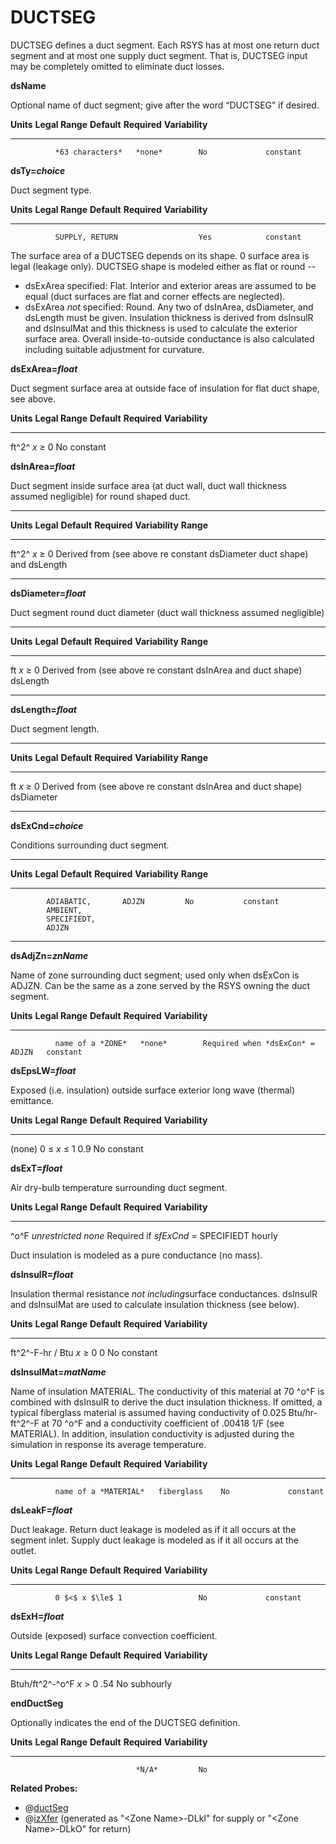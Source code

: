 # DUCTSEG

DUCTSEG defines a duct segment. Each RSYS has at most one return duct segment and at most one supply duct segment. That is, DUCTSEG input may be completely omitted to eliminate duct losses.

**dsName**

Optional name of duct segment; give after the word “DUCTSEG” if desired.

  **Units**   **Legal Range**   **Default**   **Required**   **Variability**
  ----------- ----------------- ------------- -------------- -----------------
              *63 characters*   *none*        No             constant


**dsTy=*choice***

Duct segment type.

  **Units**   **Legal Range**   **Default**   **Required**   **Variability**
  ----------- ----------------- ------------- -------------- -----------------
              SUPPLY, RETURN                  Yes            constant

The surface area of a DUCTSEG depends on its shape. 0 surface area is legal (leakage only). DUCTSEG shape is modeled either as flat or round --

-   dsExArea specified: Flat. Interior and exterior areas are assumed to be equal (duct surfaces are flat and corner effects are neglected).
-   dsExArea *not* specified: Round. Any two of dsInArea, dsDiameter, and dsLength must be given. Insulation thickness is derived from dsInsulR and dsInsulMat and this thickness is used to calculate the exterior surface area. Overall inside-to-outside conductance is also calculated including suitable adjustment for curvature.

**dsExArea=*float***

Duct segment surface area at outside face of insulation for flat duct shape, see above.

  **Units**   **Legal Range**   **Default**   **Required**   **Variability**
  ----------- ----------------- ------------- -------------- -----------------
  ft^2^       *x* $\ge$ 0                     No             constant

**dsInArea=*float***

Duct segment inside surface area (at duct wall, duct wall thickness assumed negligible) for round shaped duct.

  -----------------------------------------------------------------
  **Units** **Legal**   **Default**   **Required**  **Variability**
            **Range**
  --------- ----------- ------------- ------------- ---------------
  ft^2^     *x* $\ge$ 0 Derived from  (see above re constant
                         dsDiameter   duct shape)       
                         and dsLength

  -----------------------------------------------------------------

**dsDiameter=*float***

Duct segment round duct diameter (duct wall thickness assumed negligible)

  ----------------------------------------------------------------
  **Units** **Legal**   **Default**  **Required**  **Variability**
            **Range**
  --------- ----------- ------------ ------------- ---------------
  ft        *x* $\ge$ 0 Derived from (see above re constant
                        dsInArea and          duct shape)       
                        dsLength

  ----------------------------------------------------------------

**dsLength=*float***

Duct segment length.

  ----------------------------------------------------------------
  **Units** **Legal**   **Default**  **Required**  **Variability**
            **Range**
  --------- ----------- ------------ ------------- ---------------
  ft        *x* $\ge$ 0 Derived from (see above re constant
                        dsInArea and duct shape)       
                        dsDiameter

  ----------------------------------------------------------------

**dsExCnd=*choice***

Conditions surrounding duct segment.

  ------------------------------------------------------------------
  **Units** **Legal**   **Default**    **Required**  **Variability**
            **Range**
  --------- ----------- -------------  ------------- ---------------
            ADIABATIC,       ADJZN         No           constant
            AMBIENT,                                      
            SPECIFIEDT,                                   
            ADJZN                                         

  ------------------------------------------------------------------

**dsAdjZn=*znName***

Name of zone surrounding duct segment; used only when dsExCon is ADJZN. Can be the same as a zone served by the RSYS owning the duct segment.

  **Units**   **Legal Range**    **Default**   **Required**                      **Variability**
  ----------- ------------------ ------------- --------------------------------- -----------------
              name of a *ZONE*   *none*        Required when *dsExCon* = ADJZN   constant

**dsEpsLW=*float***

Exposed (i.e. insulation) outside surface exterior long wave (thermal) emittance.

  **Units**   **Legal Range**       **Default**   **Required**   **Variability**
  ----------- --------------------- ------------- -------------- -----------------
  (none)      0 $\le$ *x* $\le$ 1   0.9           No             constant

**dsExT=*float***

Air dry-bulb temperature surrounding duct segment. <!-- TODO: what is humidity? -->

  **Units**   **Legal Range**   **Default**   **Required**                         **Variability**
  ----------- ----------------- ------------- ------------------------------------ -----------------
  ^o^F        *unrestricted*    *none*        Required if *sfExCnd* = SPECIFIEDT   hourly

Duct insulation is modeled as a pure conductance (no mass).

**dsInsulR=*float***

Insulation thermal resistance *not including*surface conductances. dsInsulR and dsInsulMat are used to calculate insulation thickness (see below).

  **Units**          **Legal Range**   **Default**   **Required**   **Variability**
  ------------------ ----------------- ------------- -------------- -----------------
  ft^2^-F-hr / Btu   *x* $\ge$ 0       0             No             constant

**dsInsulMat=*matName***

Name of insulation MATERIAL. The conductivity of this material at 70 ^o^F is combined with dsInsulR to derive the duct insulation thickness. If omitted, a typical fiberglass material is assumed having conductivity of 0.025 Btu/hr-ft^2^-F at 70 ^o^F and a conductivity coefficient of .00418 1/F (see MATERIAL). In addition, insulation conductivity is adjusted during the simulation in response its average temperature.

  **Units**   **Legal Range**        **Default**   **Required**   **Variability**
  ----------- ---------------------- ------------- -------------- -----------------
              name of a *MATERIAL*   fiberglass    No             constant

**dsLeakF=*float***

Duct leakage. Return duct leakage is modeled as if it all occurs at the segment inlet. Supply duct leakage is modeled as if it all occurs at the outlet.

  **Units**   **Legal Range**   **Default**   **Required**   **Variability**
  ----------- ----------------- ------------- -------------- -----------------
              0 $<$ x $\le$ 1                 No             constant

**dsExH=*float***

Outside (exposed) surface convection coefficient.

  **Units**         **Legal Range**   **Default**   **Required**   **Variability**
  ----------------- ----------------- ------------- -------------- -----------------
  Btuh/ft^2^-^o^F   *x* $>$ 0         .54           No             subhourly

**endDuctSeg**

Optionally indicates the end of the DUCTSEG definition.

  **Units**   **Legal Range**   **Default**   **Required**   **Variability**
  ----------- ----------------- ------------- -------------- -----------------
                                *N/A*         No             

**Related Probes:**

- @[ductSeg](#p_ductseg)
- @[izXfer](#p_izxfer) (generated as "\<Zone Name\>-DLkI" for supply or "\<Zone Name\>-DLkO" for return)
